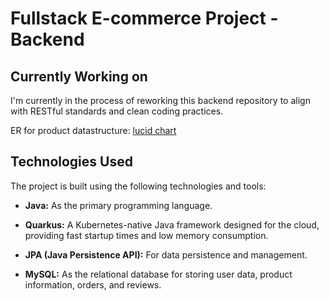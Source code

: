 # Fullstack E-commerce Project - Backend

## Currently Working on

I'm currently in the process of reworking this backend repository to align with RESTful standards and clean coding practices.  

ER for product datastructure: [lucid chart](https://lucid.app/documents/embedded/4872325d-0807-4aae-a9e1-bd9490400914?invitationId=inv_33544714-daa7-4cb3-be1b-6fb99ba07425#)

## Technologies Used

The project is built using the following technologies and tools:

- **Java:** As the primary programming language.

- **Quarkus:** A Kubernetes-native Java framework designed for the cloud, providing fast startup times and low memory consumption.

- **JPA (Java Persistence API):** For data persistence and management.

- **MySQL:** As the relational database for storing user data, product information, orders, and reviews.
